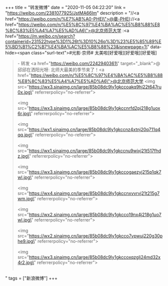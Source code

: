 +++
title = "转发微博"
date = "2020-11-05 04:22:20"
link = "https://weibo.com/2381077925/JstMA66Im"
description = "//<a href=\"https://weibo.com/n/%E7%AB%A0-PHEI\">@章-PHEI</a>://<a href=\"https://weibo.com/n/%E5%8C%97%E4%BA%AC%E5%B8%88%E8%8C%83%E5%A4%A7%E5%AD%A6\">@北京师范大学</a> :<a href=\"https://m.weibo.cn/search?containerid=231522type%3D1%26t%3D10%26q%3D%23%E5%85%89%E5%BD%B1%C2%B7%E4%BA%AC%E5%B8%88%23&isnewpage=1\" data-hide><span class=\"surl-text\">#光影·京师#</span></a> 太美啦[好爱哦][好爱哦][好爱哦]<br><blockquote> - 转发 <a href=\"https://weibo.com/2242940361\" target=\"_blank\">@邱邱在洒阳光呀</a>: 北师大最美的季节来了！<a href=\"https://weibo.com/n/%E5%8C%97%E4%BA%AC%E5%B8%88%E8%8C%83%E5%A4%A7%E5%AD%A6\">@北京师范大学</a> <img src=\"https://wx3.sinaimg.cn/large/85b08dc9ly1gkccoakq9hj22t647ru0x.jpg\" referrerpolicy=\"no-referrer\"><br><br><img src=\"https://wx3.sinaimg.cn/large/85b08dc9ly1gkccnrfd2pj218g1uox6r.jpg\" referrerpolicy=\"no-referrer\"><br><br><img src=\"https://wx1.sinaimg.cn/large/85b08dc9ly1gkccnz4xtnj20q711q4qq.jpg\" referrerpolicy=\"no-referrer\"><br><br><img src=\"https://wx1.sinaimg.cn/large/85b08dc9ly1gkccnu9wixj21t517fhdz.jpg\" referrerpolicy=\"no-referrer\"><br><br><img src=\"https://wx3.sinaimg.cn/large/85b08dc9ly1gkccogaezyj215p1qk7wl.jpg\" referrerpolicy=\"no-referrer\"><br><br><img src=\"https://wx4.sinaimg.cn/large/85b08dc9ly1gkccnxvvrvj21t215g7wm.jpg\" referrerpolicy=\"no-referrer\"><br><br><img src=\"https://wx2.sinaimg.cn/large/85b08dc9ly1gkcco19nx4j218g1uo7wl.jpg\" referrerpolicy=\"no-referrer\"><br><br><img src=\"https://wx2.sinaimg.cn/large/85b08dc9ly1gkcco7vpwuj220g30phe9.jpg\" referrerpolicy=\"no-referrer\"><br><br><img src=\"https://wx3.sinaimg.cn/large/85b08dc9ly1gkccoxqzglj24md32x4r2.jpg\" referrerpolicy=\"no-referrer\"><br><br></blockquote>"
tags = ["新浪微博"]
+++
